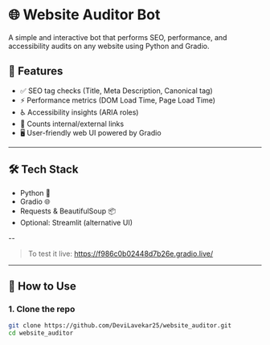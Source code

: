# 🌐 Website Auditor Bot

A simple and interactive bot that performs SEO, performance, and accessibility audits on any website using Python and Gradio.

## 🚀 Features

- ✅ SEO tag checks (Title, Meta Description, Canonical tag)
- ⚡ Performance metrics (DOM Load Time, Page Load Time)
- ♿ Accessibility insights (ARIA roles)
- 🔗 Counts internal/external links
- 🖥️ User-friendly web UI powered by Gradio

---

## 🛠️ Tech Stack

- Python 🐍
- Gradio 🌐
- Requests & BeautifulSoup 📦
- Optional: Streamlit (alternative UI)

--

> To test it live:
https://f986c0b02448d7b26e.gradio.live/

---

## 🧪 How to Use

### 1. Clone the repo

```bash
git clone https://github.com/DeviLavekar25/website_auditor.git
cd website_auditor
